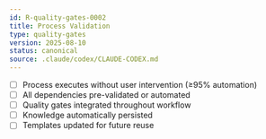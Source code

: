 ```yaml
---
id: R-quality-gates-0002
title: Process Validation
type: quality-gates
version: 2025-08-10
status: canonical
source: .claude/codex/CLAUDE-CODEX.md
---
```


- [ ] Process executes without user intervention (≥95% automation)
- [ ] All dependencies pre-validated or automated
- [ ] Quality gates integrated throughout workflow
- [ ] Knowledge automatically persisted
- [ ] Templates updated for future reuse
